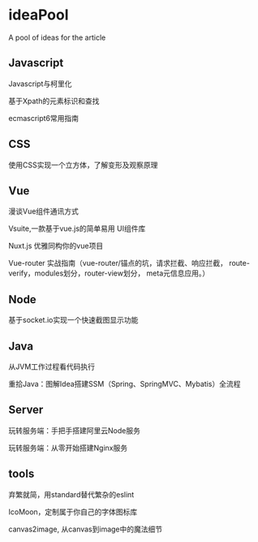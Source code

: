 # ideaPool
A pool of ideas for the article

## Javascript
Javascript与柯里化

基于Xpath的元素标识和查找

ecmascript6常用指南

## CSS
使用CSS实现一个立方体，了解变形及观察原理

## Vue
漫谈Vue组件通讯方式

Vsuite,一款基于vue.js的简单易用 UI组件库

Nuxt.js 优雅同构你的vue项目

Vue-router 实战指南（vue-router/锚点的坑，请求拦截、响应拦截， route-verify，modules划分，router-view划分， meta元信息应用。）

## Node
基于socket.io实现一个快速截图显示功能

## Java
从JVM工作过程看代码执行

重拾Java：图解Idea搭建SSM（Spring、SpringMVC、Mybatis）全流程

## Server
玩转服务端：手把手搭建阿里云Node服务

玩转服务端：从零开始搭建Nginx服务


## tools
弃繁就简，用standard替代繁杂的eslint

IcoMoon，定制属于你自己的字体图标库

canvas2image, 从canvas到image中的魔法细节
